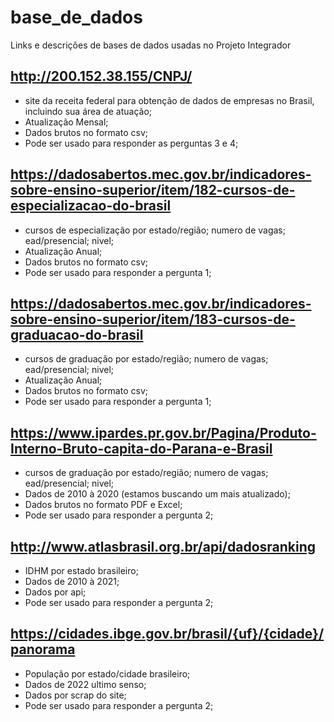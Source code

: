 # base_de_dados
Links e descrições de bases de dados usadas no Projeto Integrador

## http://200.152.38.155/CNPJ/
 * site da receita federal para obtenção de dados de empresas no Brasil, incluindo sua área de atuação;
 * Atualização Mensal;
 * Dados brutos no formato csv;
 * Pode ser usado para responder as perguntas 3 e 4;

## https://dadosabertos.mec.gov.br/indicadores-sobre-ensino-superior/item/182-cursos-de-especializacao-do-brasil
 * cursos de especialização por estado/região; numero de vagas; ead/presencial; nivel;
 * Atualização Anual;
 * Dados brutos no formato csv;
 * Pode ser usado para responder a pergunta 1;

## https://dadosabertos.mec.gov.br/indicadores-sobre-ensino-superior/item/183-cursos-de-graduacao-do-brasil
 * cursos de graduação por estado/região; numero de vagas; ead/presencial; nivel;
 * Atualização Anual;
 * Dados brutos no formato csv;
 * Pode ser usado para responder a pergunta 1;

## https://www.ipardes.pr.gov.br/Pagina/Produto-Interno-Bruto-capita-do-Parana-e-Brasil
 * cursos de graduação por estado/região; numero de vagas; ead/presencial; nivel;
 * Dados de 2010 à 2020 (estamos buscando um mais atualizado);
 * Dados brutos no formato PDF e Excel;
 * Pode ser usado para responder a pergunta 2;

## http://www.atlasbrasil.org.br/api/dadosranking
 * IDHM por estado brasileiro;
 * Dados de 2010 à 2021;
 * Dados por api;
 * Pode ser usado para responder a pergunta 2;

## https://cidades.ibge.gov.br/brasil/{uf}/{cidade}/panorama
 * População por estado/cidade brasileiro;
 * Dados de 2022 ultimo senso;
 * Dados por scrap do site;
 * Pode ser usado para responder a pergunta 2;

